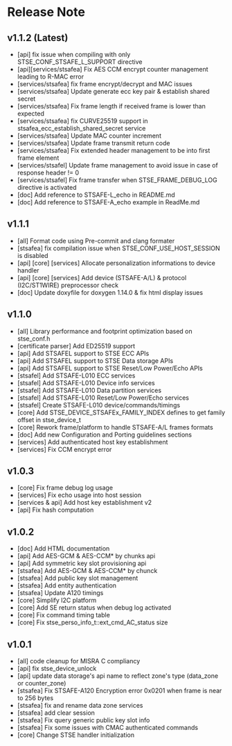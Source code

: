 # Release Note

## v1.1.2 (Latest)
- [api] fix issue when compiling with only STSE_CONF_STSAFE_L_SUPPORT directive
- [api][services/stsafea] Fix AES CCM encrypt counter management leading to R-MAC error
- [services/stsafea] fix frame encrypt/decrypt and MAC issues
- [services/stsafea] Update generate ecc key pair & establish shared secret
- [services/stsafea] Fix frame length if received frame is lower than expected
- [services/stsafea] fix CURVE25519 support in stsafea_ecc_establish_shared_secret service
- [services/stsafea] Update MAC counter increment
- [services/stsafea] Update frame transmit return code
- [services/stsafea] Fix extended header management to be into first frame element
- [services/stsafel] Update frame management to avoid issue in case of response header != 0
- [services/stsafel] Fix frame transfer when STSE_FRAME_DEBUG_LOG directive is activated
- [doc] Add reference to STSAFE-L_echo in README.md
- [doc] Add reference to STSAFE-A_echo example in ReadMe.md

## v1.1.1
- [all] Format code using Pre-commit and clang formater
- [stsafea] fix compilation issue when STSE_CONF_USE_HOST_SESSION is disabled
- [api] [core] [services] Allocate personalization informations to device handler
- [api] [core] [services] Add device (STSAFE-A/L) & protocol (I2C/ST1WIRE) preprocessor check
- [doc] Update doxyfile for doxygen 1.14.0 & fix html display issues

## v1.1.0
- [all] Library performance and footprint optimization based on stse_conf.h
- [certificate parser] Add ED25519 support
- [api] Add STSAFEL support to STSE ECC APIs
- [api] Add STSAFEL support to STSE Data storage APIs
- [api] Add STSAFEL support to STSE Reset/Low Power/Echo APIs
- [stsafel] Add STSAFE-L010 ECC services
- [stsafel] Add STSAFE-L010 Device info services
- [stsafel] Add STSAFE-L010 Data partition services
- [stsafel] Add STSAFE-L010 Reset/Low Power/Echo services
- [stsafel] Create STSAFE-L010 device/commands/timings
- [core] Add STSE_DEVICE_STSAFEx_FAMILY_INDEX defines to get family offset in stse_device_t
- [core] Rework frame/platform to handle STSAFE-A/L frames formats
- [doc] Add new Configuration and Porting guidelines sections
- [services] Add authenticated host key establishment
- [services] Fix CCM encrypt error

## v1.0.3
- [core] Fix frame debug log usage
- [services] Fix echo usage into host session
- [services & api] Add host key establishment v2
- [api] Fix hash computation

## v1.0.2
- [doc] Add HTML documentation
- [api] Add AES-GCM & AES-CCM* by chunks api
- [api] Add symmetric key slot provisioning api
- [stsafea] Add AES-GCM & AES-CCM* by chunck
- [stsafea] Add public key slot management
- [stsafea] Add entity authentication
- [stsafea] Update A120 timings
- [core] Simplify I2C platform
- [core] Add SE return status when debug log activated
- [core] Fix command timing table
- [core] Fix stse_perso_info_t::ext_cmd_AC_status size

## v1.0.1
- [all] code cleanup for MISRA C compliancy
- [api] fix stse_device_unlock
- [api] update data storage's api name to reflect zone's type (data_zone or counter_zone)
- [stsafea] Fix STSAFE-A120 Encryption error 0x0201 when frame is near to 256 bytes
- [stsafea] fix and rename data zone services
- [stsafea] add clear session
- [stsafea] Fix query generic public key slot info
- [stsafea] Fix some issues with CMAC authenticated commands
- [core] Change STSE handler initialization
